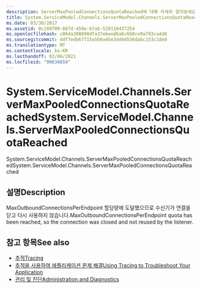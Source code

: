 ```yaml
---
description: ServerMaxPooledConnectionsQuotaReached에 대해 자세히 알아보세요.
title: System.ServiceModel.Channels.ServerMaxPooledConnectionsQuotaReached
ms.date: 03/30/2017
ms.assetid: 0c189f09-887d-459e-b7ab-529110437254
ms.openlocfilehash: c06da308698dfa37ebeed6a6c668ce9a793ca4d8
ms.sourcegitcommit: ddf7edb67715a5b9a45e3dd44536dabc153c1de0
ms.translationtype: MT
ms.contentlocale: ko-KR
ms.lasthandoff: 02/06/2021
ms.locfileid: "99634650"
---
```

# <a name="systemservicemodelchannelsservermaxpooledconnectionsquotareached"></a><span data-ttu-id="1ab20-103">System.ServiceModel.Channels.ServerMaxPooledConnectionsQuotaReached</span><span class="sxs-lookup"><span data-stu-id="1ab20-103">System.ServiceModel.Channels.ServerMaxPooledConnectionsQuotaReached</span></span>

<span data-ttu-id="1ab20-104">System.ServiceModel.Channels.ServerMaxPooledConnectionsQuotaReached</span><span class="sxs-lookup"><span data-stu-id="1ab20-104">System.ServiceModel.Channels.ServerMaxPooledConnectionsQuotaReached</span></span>  
  
## <a name="description"></a><span data-ttu-id="1ab20-105">설명</span><span class="sxs-lookup"><span data-stu-id="1ab20-105">Description</span></span>  

 <span data-ttu-id="1ab20-106">MaxOutboundConnectionsPerEndpoint 할당량에 도달했으므로 수신기가 연결을 닫고 다시 사용하지 않습니다.</span><span class="sxs-lookup"><span data-stu-id="1ab20-106">MaxOutboundConnectionsPerEndpoint quota has been reached, so the connection was closed and not reused by the listener.</span></span>  
  
## <a name="see-also"></a><span data-ttu-id="1ab20-107">참고 항목</span><span class="sxs-lookup"><span data-stu-id="1ab20-107">See also</span></span>

- [<span data-ttu-id="1ab20-108">추적</span><span class="sxs-lookup"><span data-stu-id="1ab20-108">Tracing</span></span>](index.md)
- [<span data-ttu-id="1ab20-109">추적을 사용하여 애플리케이션 문제 해결</span><span class="sxs-lookup"><span data-stu-id="1ab20-109">Using Tracing to Troubleshoot Your Application</span></span>](using-tracing-to-troubleshoot-your-application.md)
- [<span data-ttu-id="1ab20-110">관리 및 진단</span><span class="sxs-lookup"><span data-stu-id="1ab20-110">Administration and Diagnostics</span></span>](../index.md)
